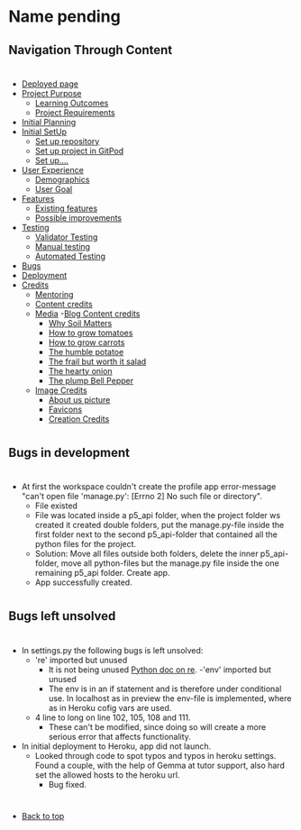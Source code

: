 # Name pending

## Navigation Through Content
#
* [Deployed page]()
* [Project Purpose](#project-purpose)
    - [Learning Outcomes](#learning-outcomes)
    - [Project Requirements](#project-requirements)
* [Initial Planning](/deployment.md)
* [Initial SetUp](/setup.md)
    - [Set up repository](#set-up-repository)
    - [Set up project in GitPod](#set-up-project-in-gitpod)
    - [Set up....]()
* [User Experience](#user-experience-ux)
    - [Demographics](#demographics)
    - [User Goal](#user-goals)
* [Features](/features.md)
   - [Existing features](/features.md#existing-features)
   - [Possible improvements](/features.md#features-left-to-implement)
* [Testing](/testing.md)
    - [Validator Testing](/testing.md#validator-testing)
    - [Manual testing](/testing.md#manual-testing)
    - [Automated Testing](/testing.md#automated-testing)
* [Bugs](/bugs.md)
* [Deployment](/deployment.md)
* [Credits](#credits)
    - [Mentoring](#mentoring)
    - [Content credits](#content-credits)
    - [Media](/credits.md)
      -[Blog Content credits](/credits.md#blog-content-credits)
        - [Why Soil Matters](/credits.md#why-soil-matters)
        - [How to grow tomatoes](/credits.md#how-to-grow-tomatoes)
        - [How to grow carrots](/credits.md#how-to-grow-carrots)
        - [The humble potatoe](/credits.md#the-humble-potatoe)
        - [The frail but worth it salad](/credits.md#the-frail-but-worth-it-salad)
        - [The hearty onion](/credits.md#the-hearty-onion)
        - [The plump Bell Pepper](/credits.md#the-plump-bell-pepper)
     - [Image Credits](/credits.md#image-credits)
        - [About us picture](/credits.md#about-us-picture)
        - [Favicons](/credits.md#favicons)
        - [Creation Credits](/credits.md#creation-credits)
#
## Bugs in development
#
- At first the workspace couldn't create the profile app error-message "can't open file 'manage.py': [Errno 2] No such file or directory".
   - File existed
   - File was located inside a p5_api folder, when the project folder ws created it created double folders, put the manage.py-file inside the first folder next to
     the second p5_api-folder that contained all the python files for the project.
   - Solution: Move all files outside both folders, delete the inner p5_api-folder, move all python-files but the manage.py file inside the one remaining p5_api folder. Create app.
   - App successfully created.
#
## Bugs left unsolved
#
- In settings.py the following bugs is left unsolved:
   - 're' imported but unused
      - It is not being unused [Python doc on re](https://docs.python.org/3/library/re.html).
   -'env' imported but unused
      - The env is in an if statement and is therefore under conditional use. In localhost as in preview the env-file is implemented,
        where as in Heroku cofig vars are used.
   - 4 line to long on line 102, 105, 108 and 111. 
      - These can't be modified, since doing so will create a more serious error that affects functionality.
- In initial deployment to Heroku, app did not launch. 
  - Looked through code to spot typos and typos in heroku settings. Found a couple, with the help of Gemma at tutor support, also hard set the allowed hosts to the heroku url.
      - Bug fixed.

#
* [Back to top](#)
#